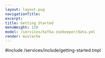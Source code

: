 ```yaml
---
layout: layout.pug
navigationTitle:
excerpt:
title: Getting Started
menuWeight: 120
model: /services/kafka-zookeeper/data.yml
render: mustache
---
```


#include /services/include/getting-started.tmpl
